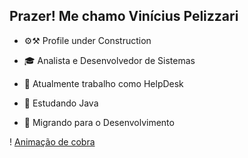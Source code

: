 ## Prazer! Me chamo Vinícius Pelizzari

- ⚙️⚒️ Profile under Construction

- 🎓 Analista e Desenvolvedor de Sistemas
- 🔭 Atualmente trabalho como HelpDesk
- 🍵 Estudando Java
- 🏹 Migrando para o Desenvolvimento

! [Animação de cobra](https://github.com/rafaballerini2/rafaballerini2/blob/output/github-contribution-grid-snake.svg)
